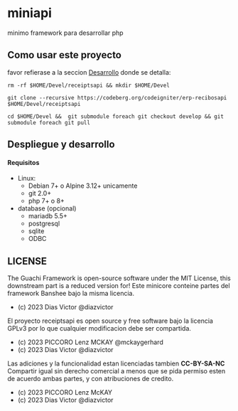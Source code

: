 # miniapi

minimo framework para desarrollar php

## Como usar este proyecto

favor refierase a la seccion [Desarrollo](#despliegue-y-desarrollo) donde se detalla:

```
rm -rf $HOME/Devel/receiptsapi && mkdir $HOME/Devel

git clone --recursive https://codeberg.org/codeigniter/erp-recibosapi $HOME/Devel/receiptsapi

cd $HOME/Devel &&  git submodule foreach git checkout develop && git submodule foreach git pull
```

## Despliegue y desarrollo

#### Requisitos

* Linux:
  * Debian 7+ o Alpine 3.12+ unicamente
  * git 2.0+
  * php 7+ o 8+
* database (opcional)
  * mariadb 5.5+
  * postgresql
  * sqlite
  * ODBC

## LICENSE

The Guachi Framework is open-source software under the MIT License, this downstream part is a reduced version for!
Este minicore conteine partes del framework Banshee bajo la misma licencia.

* (c) 2023 Dias Victor @diazvictor

El proyecto receiptsapi es open source y free software bajo la licencia GPLv3 por lo que cualquier modificacion debe ser compartida.

* (c) 2023 PICCORO Lenz MCKAY @mckaygerhard
* (c) 2023 Dias Victor @diazvictor

Las adiciones y la funcionalidad estan licenciadas tambien **CC-BY-SA-NC** Compartir igual sin derecho comercial a menos que se pida permiso esten de acuerdo ambas partes, y con atribuciones de credito.

* (c) 2023 PICCORO Lenz McKAY <mckaygerhard>
* (c) 2023 Dias Victor @diazvictor

